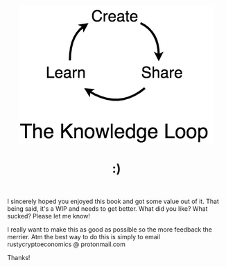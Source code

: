 <div align="center">
    <p align="center">
        <img src="feedback.png" alt="The Knowledge Loop">
    </p>
    <h1 align="center">
        :)
    </h1>
</div>
<br>

I sincerely hoped you enjoyed this book and got some value out of it. That being said, it's a WIP and needs to get better. What did you like? What sucked? Please let me know! 

I really want to make this as good as possible so the more feedback the merrier. Atm the best way to do this is simply to email rustycryptoeconomics @ protonmail.com

Thanks!

<br>
